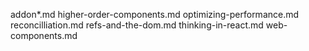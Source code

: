 addon*.md
higher-order-components.md
optimizing-performance.md
reconcilliation.md
refs-and-the-dom.md
thinking-in-react.md
web-components.md